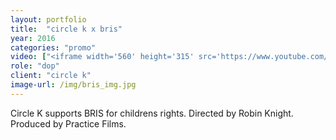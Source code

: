 ```yaml
---
layout: portfolio
title:  "circle k x bris"
year: 2016
categories: "promo"
video: ["<iframe width='560' height='315' src='https://www.youtube.com/embed/dtn6dWw6qBw?rel=0&amp;controls=0&amp;showinfo=0' frameborder='0' allowfullscreen></iframe>","<iframe width='560' height='315' src='https://www.youtube.com/embed/dtn6dWw6qBw?rel=0&amp;controls=0&amp;showinfo=0' frameborder='0' allowfullscreen></iframe>"]
role: "dop"
client: "circle k"
image-url: /img/bris_img.jpg
---
```


Circle K supports BRIS for childrens rights. Directed by Robin Knight. Produced by Practice Films.
